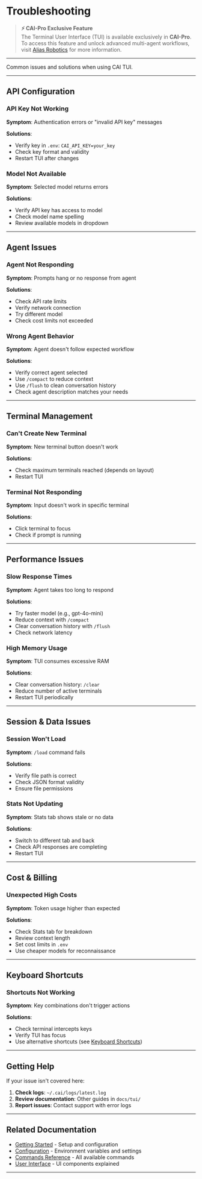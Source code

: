 # Troubleshooting

> **⚡ CAI-Pro Exclusive Feature**  
> The Terminal User Interface (TUI) is available exclusively in **CAI-Pro**. To access this feature and unlock advanced multi-agent workflows, visit [Alias Robotics](https://aliasrobotics.com) for more information.

---

Common issues and solutions when using CAI TUI.

---

## API Configuration

### API Key Not Working

**Symptom**: Authentication errors or "invalid API key" messages

**Solutions**:
- Verify key in `.env`: `CAI_API_KEY=your_key`
- Check key format and validity
- Restart TUI after changes

### Model Not Available

**Symptom**: Selected model returns errors

**Solutions**:
- Verify API key has access to model
- Check model name spelling
- Review available models in dropdown

---

## Agent Issues

### Agent Not Responding

**Symptom**: Prompts hang or no response from agent

**Solutions**:
- Check API rate limits
- Verify network connection
- Try different model
- Check cost limits not exceeded

### Wrong Agent Behavior

**Symptom**: Agent doesn't follow expected workflow

**Solutions**:
- Verify correct agent selected
- Use `/compact` to reduce context 
- Use `/flush` to clean conversation history
- Check agent description matches your needs

---

## Terminal Management

### Can't Create New Terminal

**Symptom**: New terminal button doesn't work

**Solutions**:
- Check maximum terminals reached (depends on layout)
- Restart TUI

### Terminal Not Responding

**Symptom**: Input doesn't work in specific terminal

**Solutions**:
- Click terminal to focus
- Check if prompt is running

---

## Performance Issues

### Slow Response Times

**Symptom**: Agent takes too long to respond

**Solutions**:
- Try faster model (e.g., gpt-4o-mini)
- Reduce context with `/compact`
- Clear conversation history with `/flush`
- Check network latency

### High Memory Usage

**Symptom**: TUI consumes excessive RAM

**Solutions**:
- Clear conversation history: `/clear`
- Reduce number of active terminals
- Restart TUI periodically

---

## Session & Data Issues

### Session Won't Load

**Symptom**: `/load` command fails

**Solutions**:
- Verify file path is correct
- Check JSON format validity
- Ensure file permissions

### Stats Not Updating

**Symptom**: Stats tab shows stale or no data

**Solutions**:
- Switch to different tab and back
- Check API responses are completing
- Restart TUI

---

## Cost & Billing

### Unexpected High Costs

**Symptom**: Token usage higher than expected

**Solutions**:
- Check Stats tab for breakdown
- Review context length
- Set cost limits in `.env`
- Use cheaper models for reconnaissance

---

## Keyboard Shortcuts

### Shortcuts Not Working

**Symptom**: Key combinations don't trigger actions

**Solutions**:
- Check terminal intercepts keys
- Verify TUI has focus
- Use alternative shortcuts (see [Keyboard Shortcuts](keyboard_shortcuts.md))

---

## Getting Help

If your issue isn't covered here:

1. **Check logs**: `~/.cai/logs/latest.log`
2. **Review documentation**: Other guides in `docs/tui/`
3. **Report issues**: Contact support with error logs

---

## Related Documentation

- [Getting Started](getting_started.md) - Setup and configuration
- [Configuration](configuration.md) - Environment variables and settings
- [Commands Reference](commands_reference.md) - All available commands
- [User Interface](user_interface.md) - UI components explained

---

